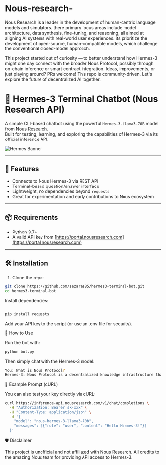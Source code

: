 # Nous-research-

Nous Research is a leader in the development of human-centric language models and simulators.  there primary focus areas include model architecture, data synthesis, fine-tuning, and reasoning, all aimed at aligning AI systems with real-world user experiences. its prioritize the development of open-source, human-compatible models, which challenge the conventional closed-model approach. 

This project started out of curiosity — to better understand how Hermes-3 might one day connect with the broader Nous Protocol, possibly through on-chain inference or smart contract integration.
Ideas, improvements, or just playing around? PRs welcome!
This repo is community-driven. Let's explore the future of decentralized AI together.

# 🧠 Hermes-3 Terminal Chatbot (Nous Research API)

A simple CLI-based chatbot using the powerful `Hermes-3-Llama3-70B` model from [Nous Research](https://nousresearch.com/).  
Built for testing, learning, and exploring the capabilities of Hermes-3 via its official inference API.

![Hermes Banner](https://portal.nousresearch.com/_next/image?url=%2Fimages%2Flogos%2Fhermes3.png&w=3840&q=75)

---

## 🚀 Features

- Connects to Nous Hermes-3 via REST API
- Terminal-based question/answer interface
- Lightweight, no dependencies beyond `requests`
- Great for experimentation and early contributions to Nous ecosystem

---

## 📦 Requirements

- Python 3.7+
- A valid API key from [https://portal.nousresearch.com](https://portal.nousresearch.com)

---

## 🛠️ Installation

1. Clone the repo:

```bash
git clone https://github.com/sezaras85/hermes3-terminal-bot.git
cd hermes3-terminal-bot
```

Install dependencies:

```bash

pip install requests
```

Add your API key to the script (or use an .env file for security).

🧪 How to Use

Run the bot with:

```bash
python bot.py
```

Then simply chat with the Hermes-3 model:

```bash
You: What is Nous Protocol?
Hermes-3: Nous Protocol is a decentralized knowledge infrastructure that...
```

🧩 Example Prompt (cURL)

You can also test your key directly via cURL:

```bash
curl https://inference-api.nousresearch.com/v1/chat/completions \
  -H "Authorization: Bearer sk-xxx" \
  -H "Content-Type: application/json" \
  -d '{
    "model": "nous-hermes-3-llama3-70b",
    "messages": [{"role": "user", "content": "Hello Hermes-3!"}]
  }'
```


🛡️ Disclaimer

This project is unofficial and not affiliated with Nous Research.
All credits to the amazing Nous team for providing API access to Hermes-3.











